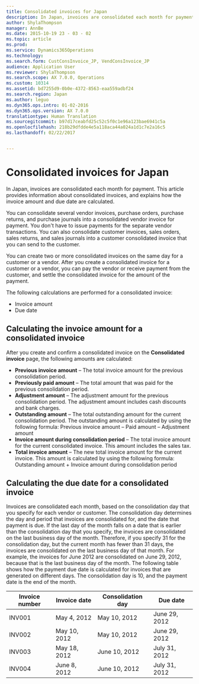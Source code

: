 ```yaml
---
title: Consolidated invoices for Japan
description: In Japan, invoices are consolidated each month for payment. This article provides information about consolidated invoices, and explains how the invoice amount and due date are calculated.
author: ShylaThompson
manager: AnnBe
ms.date: 2015-10-19 23 - 03 - 02
ms.topic: article
ms.prod: 
ms.service: Dynamics365Operations
ms.technology: 
ms.search.form: CustConsInvoice_JP, VendConsInvoice_JP
audience: Application User
ms.reviewer: ShylaThompson
ms.search.scope: AX 7.0.0, Operations
ms.custom: 10314
ms.assetid: bd7255d9-0b0e-4372-8563-eaa559adbf24
ms.search.region: Japan
ms.author: leguo
ms.dyn365.ops.intro: 01-02-2016
ms.dyn365.ops.version: AX 7.0.0
translationtype: Human Translation
ms.sourcegitcommit: b97d17ceabfd25c52c5f0c1e96a123bae6941c5a
ms.openlocfilehash: 218b29dfdde4e5a118aca44a024a1d1c7e2a16c5
ms.lasthandoff: 02/22/2017


---
```


# <a name="consolidated-invoices-for-japan"></a>Consolidated invoices for Japan

In Japan, invoices are consolidated each month for payment. This article provides information about consolidated invoices, and explains how the invoice amount and due date are calculated.

You can consolidate several vendor invoices, purchase orders, purchase returns, and purchase journals into a consolidated vendor invoice for payment. You don't have to issue payments for the separate vendor transactions. You can also consolidate customer invoices, sales orders, sales returns, and sales journals into a customer consolidated invoice that you can send to the customer.

You can create two or more consolidated invoices on the same day for a customer or a vendor. After you create a consolidated invoice for a customer or a vendor, you can pay the vendor or receive payment from the customer, and settle the consolidated invoice for the amount of the payment.

The following calculations are performed for a consolidated invoice:

-   Invoice amount
-   Due date

## <a name="calculating-the-invoice-amount-for-a-consolidated-invoice"></a>Calculating the invoice amount for a consolidated invoice
After you create and confirm a consolidated invoice on the **Consolidated invoice** page, the following amounts are calculated:

-   **Previous invoice amount** – The total invoice amount for the previous consolidation period.
-   **Previously paid amount** – The total amount that was paid for the previous consolidation period.
-   **Adjustment amount** – The adjustment amount for the previous consolidation period. The adjustment amount includes cash discounts and bank charges.
-   **Outstanding amount** – The total outstanding amount for the current consolidation period. The outstanding amount is calculated by using the following formula: Previous invoice amount – Paid amount – Adjustment amount
-   **Invoice amount during consolidation period** – The total invoice amount for the current consolidated invoice. This amount includes the sales tax.
-   **Total invoice amount** – The new total invoice amount for the current invoice. This amount is calculated by using the following formula: Outstanding amount + Invoice amount during consolidation period

## <a name="calculating-the-due-date-for-a-consolidated-invoice"></a>Calculating the due date for a consolidated invoice
Invoices are consolidated each month, based on the consolidation day that you specify for each vendor or customer. The consolidation day determines the day and period that invoices are consolidated for, and the date that payment is due. If the last day of the month falls on a date that is earlier than the consolidation day that you specify, the invoices are consolidated on the last business day of the month. Therefore, if you specify 31 for the consolidation day, but the current month has fewer than 31 days, the invoices are consolidated on the last business day of that month. For example, the invoices for June 2012 are consolidated on June 29, 2012, because that is the last business day of the month. The following table shows how the payment due date is calculated for invoices that are generated on different days. The consolidation day is 10, and the payment date is the end of the month.

| Invoice number | Invoice date | Consolidation day | Due date      |
|----------------|--------------|-------------------|---------------|
| INV001         | May 4, 2012  | May 10, 2012      | June 29, 2012 |
| INV002         | May 10, 2012 | May 10, 2012      | June 29, 2012 |
| INV003         | May 18, 2012 | June 10, 2012     | July 31, 2012 |
| INV004         | June 8, 2012 | June 10, 2012     | July 31, 2012 |




